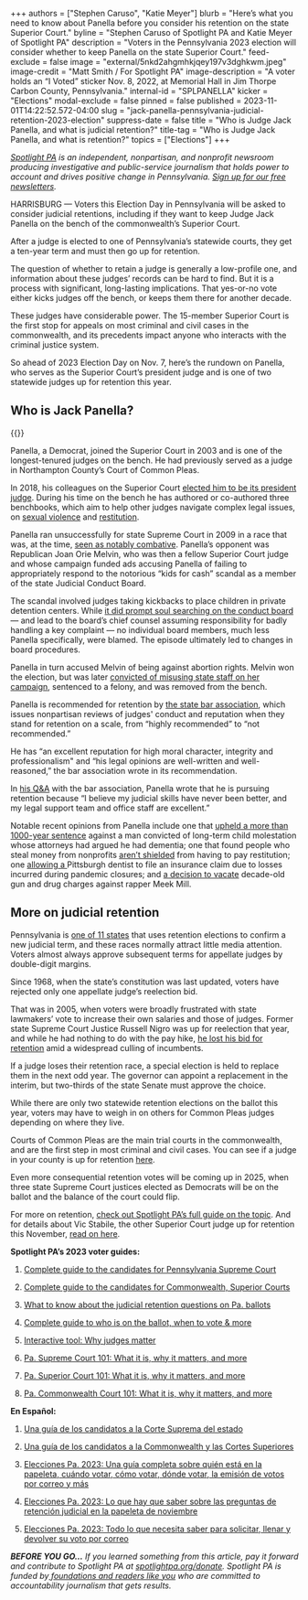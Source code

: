 +++
authors = ["Stephen Caruso", "Katie Meyer"]
blurb = "Here’s what you need to know about Panella before you consider his retention on the state Superior Court."
byline = "Stephen Caruso of Spotlight PA and Katie Meyer of Spotlight PA"
description = "Voters in the Pennsylvania 2023 election will consider whether to keep Panella on the state Superior Court."
feed-exclude = false
image = "external/5nkd2ahgmhkjqey197v3dghkwm.jpeg"
image-credit = "Matt Smith / For Spotlight PA"
image-description = "A voter holds an “I Voted” sticker Nov. 8, 2022, at Memorial Hall in Jim Thorpe Carbon County, Pennsylvania."
internal-id = "SPLPANELLA"
kicker = "Elections"
modal-exclude = false
pinned = false
published = 2023-11-01T14:22:52.572-04:00
slug = "jack-panella-pennsylvania-judicial-retention-2023-election"
suppress-date = false
title = "Who is Judge Jack Panella, and what is judicial retention?"
title-tag = "Who is Judge Jack Panella, and what is retention?"
topics = ["Elections"]
+++

<a href="https://www.spotlightpa.org/"><em>Spotlight PA</em></a><em> is an independent, nonpartisan, and nonprofit newsroom producing investigative and public-service journalism that holds power to account and drives positive change in Pennsylvania. </em><a href="https://www.spotlightpa.org/newsletters"><em>Sign up for our free newsletters</em></a><em>.</em>

HARRISBURG — Voters this Election Day in Pennsylvania will be asked to consider judicial retentions, including if they want to keep Judge Jack Panella on the bench of the commonwealth’s Superior Court.

After a judge is elected to one of Pennsylvania’s statewide courts, they get a ten-year term and must then go up for retention.

The question of whether to retain a judge is generally a low-profile one, and information about these judges’ records can be hard to find. But it is a process with significant, long-lasting implications. That yes-or-no vote either kicks judges off the bench, or keeps them there for another decade.

<script src="https://www.spotlightpa.org/embed.js" async></script><div data-spl-embed-version="1" data-spl-src="https://www.spotlightpa.org/embeds/newsletter/"></div>

These judges have considerable power. The 15-member Superior Court is the first stop for appeals on most criminal and civil cases in the commonwealth, and its precedents impact anyone who interacts with the criminal justice system.

So ahead of 2023 Election Day on Nov. 7, here’s the rundown on Panella, who serves as the Superior Court’s president judge and is one of two statewide judges up for retention this year.

## Who is Jack Panella?

{{<picture src="2023/10/01jj-b4wq-kwk0-qj9n.jpeg" width-ratio="958" height-ratio="325" description="Members of the Pennsylvania Superior Court as of October 2023." caption="Members of the Pennsylvania Superior Court as of October 2023. Panella is at center." credit="Courtesy Administrative Office of Pennsylvania Courts">}}

Panella, a Democrat, joined the Superior Court in 2003 and is one of the longest-tenured judges on the bench. He had previously served as a judge in Northampton County’s Court of Common Pleas.

In 2018, his colleagues on the Superior Court <a href="https://web.archive.org/web/20231009220950/https://bucksbar.org/latest-news/jack-anthony-panella-elected-president-judge-of-pennsylvania-superior-court/">elected him to be its president judge</a>. During his time on the bench he has authored or co-authored three benchbooks, which aim to help other judges navigate complex legal issues, on <a href="https://pcar.org/resource/pennsylvania-sexual-violence-benchbook">sexual violence</a> and <a href="https://www.pacourts.us/Storage/media/pdfs/20210526/234952-file-11360.pdf">restitution</a>.

Panella ran unsuccessfully for state Supreme Court in 2009 in a race that was, at the time, <a href="https://www.pottsmerc.com/2009/11/03/cash-drives-pennsylvania-judicial-elections/">seen as notably combative</a>. Panella’s opponent was Republican Joan Orie Melvin, who was then a fellow Superior Court judge and whose campaign funded ads accusing Panella of failing to appropriately respond to the notorious “kids for cash” scandal as a member of the state Judicial Conduct Board.

The scandal involved judges taking kickbacks to place children in private detention centers. While <a href="https://www.pacourts.us/Storage/media/pdfs/20210211/014130-finalreport-000730.pdf">it did prompt soul searching on the conduct board</a> — and lead to the board’s chief counsel assuming responsibility for badly handling a key complaint — no individual board members, much less Panella specifically, were blamed. The episode ultimately led to changes in board procedures.

Panella in turn accused Melvin of being against abortion rights. Melvin won the election, but was later <a href="https://www.pennlive.com/midstate/2013/02/pa_supreme_court_justice_joan.html">convicted of misusing state staff on her campaign</a>, sentenced to a felony, and was removed from the bench.

Panella is recommended for retention by <a href="https://www.pabar.org/site/For-Lawyers/Committees-Commissions/Judicial-Evaluation/Resources/JEC-Ratings/2023/Superior-Court">the state bar association</a>, which issues nonpartisan reviews of judges&#39; conduct and reputation when they stand for retention on a scale, from “highly recommended” to “not recommended.”

He has “an excellent reputation for high moral character, integrity and professionalism&#34; and “his legal opinions are well-written and well-reasoned,” the bar association wrote in its recommendation.

In <a href="https://www.pabar.org/public/news%20releases/23jec/JackPanellaSuperior.pdf">his Q&amp;A</a> with the bar association, Panella wrote that he is pursuing retention because “I believe my judicial skills have never been better, and my legal support team and office staff are excellent.”

Notable recent opinions from Panella include one that <a href="https://www.pennlive.com/news/2017/06/child_molester_deserves_every.html">upheld a more than 1000-year sentence</a> against a man convicted of long-term child molestation whose attorneys had argued he had dementia; one that found people who steal money from nonprofits <a href="https://www.pennlive.com/news/2018/09/corrupt_politicians_dont_have.html">aren’t shielded</a> from having to pay restitution; one <a href="https://casetext.com/case/ungarean-v-cna-valley-forge-ins-co-1">allowing a </a>Pittsburgh dentist to file an insurance claim due to losses incurred during pandemic closures; and <a href="https://www.inquirer.com/news/meek-mill-conviction-overturned-cleared-larry-krasner-philadelphia-20190724.html">a decision to vacate</a> decade-old gun and drug charges against rapper Meek Mill.

## More on judicial retention

Pennsylvania is <a href="https://ballotpedia.org/Judicial_election_methods_by_state">one of 11 states</a> that uses retention elections to confirm a new judicial term, and these races normally attract little media attention. Voters almost always approve subsequent terms for appellate judges by double-digit margins.

Since 1968, when the state’s constitution was last updated, voters have rejected only one appellate judge’s reelection bid.

That was in 2005, when voters were broadly frustrated with state lawmakers’ vote to increase their own salaries and those of judges. Former state Supreme Court Justice Russell Nigro was up for reelection that year, and while he had nothing to do with the pay hike, <a href="https://news.google.com/newspapers?id=1L4iAAAAIBAJ&amp;sjid=NLYFAAAAIBAJ&amp;pg=1358,2907716&amp;dq=russell+m+nigro&amp;hl=en">he lost his bid for retention</a> amid a widespread culling of incumbents.

If a judge loses their retention race, a special election is held to replace them in the next odd year. The governor can appoint a replacement in the interim, but two-thirds of the state Senate must approve the choice.

<script src="https://www.spotlightpa.org/embed.js" async></script><div data-spl-embed-version="1" data-spl-src="https://www.spotlightpa.org/embeds/donate/"></div>

While there are only two statewide retention elections on the ballot this year, voters may have to weigh in on others for Common Pleas judges depending on where they live.

Courts of Common Pleas are the main trial courts in the commonwealth, and are the first step in most criminal and civil cases. You can see if a judge in your county is up for retention <a href="https://www.dos.pa.gov/VotingElections/CandidatesCommittees/RunningforOffice/Documents/2023/2023%20Judges%20Chart.pdf">here</a>.

Even more consequential retention votes will be coming up in 2025, when three state Supreme Court justices elected as Democrats will be on the ballot and the balance of the court could flip.

For more on retention, <a href="https://www.spotlightpa.org/news/2023/09/pennsylvania-election-2023-judicial-retention-superior-court-common-pleas/">check out Spotlight PA’s full guide on the topic</a>. And for details about Vic Stabile, the other Superior Court judge up for retention this November, <a href="https://www.spotlightpa.org/news/2023/11/victor-stabile-pennsylvania-judicial-retention-2023-electionn/">read on here</a>.

<strong>Spotlight PA’s 2023 voter guides:</strong>

1. <a href="https://www.spotlightpa.org/news/2023/09/pennsylvania-election-2023-supreme-court-candidates/">Complete guide to the candidates for Pennsylvania Supreme Court</a>

2. <a href="https://www.spotlightpa.org/news/2023/09/pennsylvania-election-2023-commonwealth-superior-court-candidates/">Complete guide to the candidates for Commonwealth, Superior Courts</a>

3. <a href="https://www.spotlightpa.org/news/2023/09/pennsylvania-election-2023-judicial-retention-superior-court-common-pleas/">What to know about the judicial retention questions on Pa. ballots</a>

4. <a href="https://www.spotlightpa.org/news/2023/10/pennsylvania-judicial-election-2023-polling-place-mail-ballot-complete-guide/">Complete guide to who is on the ballot, when to vote &amp; more</a>

5. <a href="https://www.spotlightpa.org/news/2023/10/pennsylvania-judges-supreme-superior-commonwealth-court-interactive-tool/">Interactive tool: Why judges matter</a>

6. <a href="https://www.spotlightpa.org/news/2023/10/pennsylvania-supreme-court-justices-rulings-cases-elections-explainer/">Pa. Supreme Court 101: What it is, why it matters, and more</a>

7. <a href="https://www.spotlightpa.org/news/2023/10/pennsylvania-superior-court-judges-rulings-cases-elections-explainer/">Pa. Superior Court 101: What it is, why it matters, and more</a>

8. <a href="https://www.spotlightpa.org/news/2023/10/pennsylvania-commonwealth-court-judges-rulings-cases-elections-explainer/">Pa. Commonwealth Court 101: What it is, why it matters, and more</a>

<strong>En Español:</strong>

1. <a href="https://www.spotlightpa.org/news/2023/09/pennsylvania-elecciones-2023-corte-suprema-candidatos/">Una guía de los candidatos a la Corte Suprema del estado</a>

2. <a href="https://www.spotlightpa.org/news/2023/09/elecciones-mancomunidad-pennsylvania-2023-candidatos-corte-superior/">Una guía de los candidatos a la Commonwealth y las Cortes Superiores</a>

3. <a href="https://www.spotlightpa.org/news/2023/10/pensilvania-eleccion-judicial-2023-colegio-electoral-voto-correo-guia-completa/">Elecciones Pa. 2023: Una guía completa sobre quién está en la papeleta, cuándo votar, cómo votar, dónde votar, la emisión de votos por correo y más</a>

4. <a href="https://www.spotlightpa.org/news/2023/10/pennsylvania-election-2023-judicial-retention-superior-court-common-pleas/">Elecciones Pa. 2023: Lo que hay que saber sobre las preguntas de retención judicial en la papeleta de noviembre</a>

5. <a href="https://www.spotlightpa.org/news/2023/10/pennsylvania-election-2023-votacion-por-correo-boleta-como-solicitar-llenar-devolver/">Elecciones Pa. 2023: Todo lo que necesita saber para solicitar, llenar y devolver su voto por correo</a>

<strong><em>BEFORE YOU GO…</em></strong><em> If you learned something from this article, pay it forward and contribute to Spotlight PA at </em><a href="https://www.spotlightpa.org/donate"><em>spotlightpa.org/donate</em></a><em>. Spotlight PA is funded by</em><a href="https://www.spotlightpa.org/support"><em> foundations and readers like you</em></a><em> who are committed to accountability journalism that gets results.</em>


